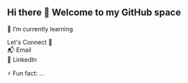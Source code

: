 ## Hi there 👋 Welcome to my GitHub space

🌱 I’m currently learning

Let's Connect 🔗<br>
📬 Email <br>
💬 LinkedIn

⚡ Fun fact: ... <br>
